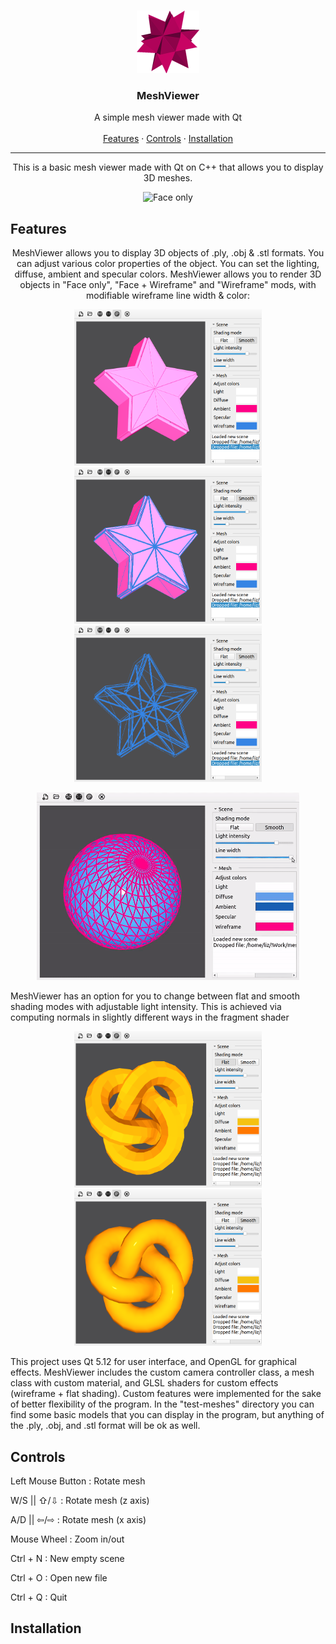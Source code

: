<br />
<p align="center">
  <a href="">
    <img src="readme/logo.png" alt="Logo" width="100" height="100">
  </a>
  <h3 align="center">MeshViewer</h3>
   <p align="center">
      A simple mesh viewer made with Qt
      <br> <br>
      <a href="#features">Features</a>
      ·
      <a href="#controls">Controls</a>
      ·
      <a href="#installation">Installation</a>
    </p>
</p>
<hr height="1">
<p align="center">
This is a basic mesh viewer made with Qt on C++ that allows you to display 3D meshes.
  <p align="center">
    <img src="readme/spin.gif" alt="Face only">
  </p>
</p>

## Features
<p align="center">
MeshViewer allows you to display 3D objects of .ply, .obj & .stl formats. You can adjust various color properties of the object. You can set the lighting, diffuse, ambient and specular colors. MeshViewer allows you to render 3D objects in "Face only", "Face + Wireframe" and "Wireframe" mods, with modifiable wireframe line width & color:
  <p align="center">
    <img src="readme/modes-face.png" alt="Face only" width="300" height="250">
    <img src="readme/modes-facewf.png" alt="Face + Wireframe" width="300" height="250">
    <img src="readme/modes-wf.png" alt="Wireframe only" width="300" height="250">    
  </p>
  <p align="center">
    <img src="readme/linewidth.gif" alt="Face only" width="420" height="300">
  </p>
  <p>
  MeshViewer has an option for you to change between flat and smooth shading modes with adjustable light intensity. This is achieved via computing normals  in slightly different ways in the fragment shader 
  </p>
    <p align="center">
      <img src="readme/shading-flat.png" alt="Face only" width="300" height="250">
      <img src="readme/shading-smooth.png" alt="Face + Wireframe" width="300" height="250">
    </p>
  <p>
  This project uses Qt 5.12 for user interface, and OpenGL for graphical effects. MeshViewer includes the custom camera controller class, a mesh class with custom material, and GLSL shaders for custom effects (wireframe + flat shading). Custom features were implemented for the sake of better flexibility of the program. In the "test-meshes" directory you can find some basic models that you can display in the program, but anything of the .ply, .obj, and .stl format will be ok as well. 
  </p>
</p>

## Controls
<p align="center">
  <p>Left Mouse Button : Rotate mesh</p>
  <p>W/S || ⇧/⇩	: Rotate mesh (z axis)</p>
  <p>A/D || ⇦/⇨	: Rotate mesh (x axis)</p>
  <p>Mouse Wheel	: Zoom in/out</p>
  <p>Ctrl + N	  : New empty scene</p>
  <p>Ctrl + O	  : Open new file</p>
  <p>Ctrl + Q	  : Quit</p>
</p>

## Installation
